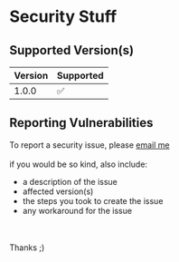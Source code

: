 # Security Stuff

## Supported Version(s)

| Version | Supported          |
| ------- | ------------------ |
| 1.0.0   | :white_check_mark: |

## Reporting Vulnerabilities

To report a security issue, please [email me](ren.j@nyu.edu)
<br />
<br />
if you would be so kind, also include:
- a description of the issue
- affected version(s)
- the steps you took to create the issue 
- any workaround for the issue 
<br/>
<br/>
Thanks ;)